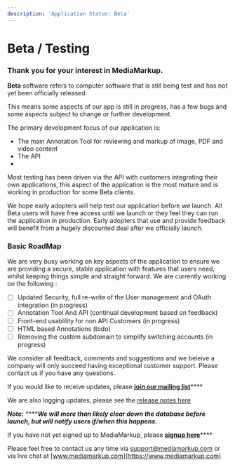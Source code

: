 ```yaml
---
description: 'Application Status: Beta'
---
```


# Beta / Testing

### Thank you for your interest in MediaMarkup.

**Beta** software refers to computer software that is still being test and has not yet been officially released.

This means some aspects of our app is still in progress, has a few bugs and some aspects subject to change or further development.

The primary development focus of our application is:

* The main Annotation Tool for reviewing and markup of Image, PDF and video content
* The API
* 
Most testing has been driven via the API with customers integrating their own applications, this aspect of the application is the most mature and is working in production for some Beta clients.

We hope early adopters will help test our application before we launch. All Beta users will have free access until we launch or they feel they can run the application in production. Early adopters that use and provide feedback will benefit from a hugely discounted deal after we officially launch.

### Basic RoadMap

We are very busy working on key aspects of the application to ensure we are providing a secure, stable application with features that users need, whilst keeping things simple and straight forward. We are currently working on the following :

* [ ] Updated Security, full re-write of the User management and OAuth integration \(in progress\)
* [ ] Annotation Tool And API \(continual development based on feedback\)
* [ ] Front-end usablility for non API Customers \(in progress\)
* [ ] HTML based Annotations \(todo\)
* [ ] Removing the custom subdomain to simplify switching accounts \(in progress\)

We consider all feedback, comments and suggestions and we beleive a company will only succeed having  exceptional customer support. Please contact us if you have any questions.  
  
If you would like to receive updates, please [**join our mailing list**](https://mediamarkup.us6.list-manage.com/subscribe/post?u=f19f84533b3456e354762477d&amp;id=6dcee31909)\*\*\*\*

We are also logging updates, please see the [release notes here](../faqs/release-notes.md)

_**Note:**_ ****_**We will more than likely clear down the database before launch, but will notify users if/when this happens.**_

If you have not yet signed up to MediaMarkup, please [**signup here**](https://www.mediamarkup.com?ref=doc_beta)\*\*\*\*

Please feel free to contact us any time via [support@mediamarkup.com](mailto:support@mediamarkup.com) or via live chat at [www.mediamarkup.com](https://www.mediamarkup.com)

